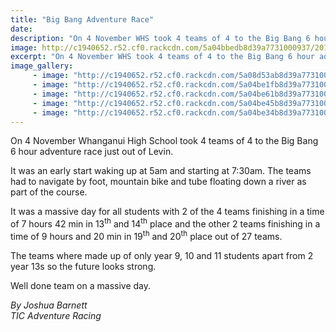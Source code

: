 ```yaml
---
title: "Big Bang Adventure Race"
date: 
description: "On 4 November WHS took 4 teams of 4 to the Big Bang 6 hour adventure race just out of Levin..."
image: http://c1940652.r52.cf0.rackcdn.com/5a04bbedb8d39a7731000937/20171104_070333.jpg
excerpt: "On 4 November WHS took 4 teams of 4 to the Big Bang 6 hour adventure race just out of Levin."
image_gallery:
     - image: "http://c1940652.r52.cf0.rackcdn.com/5a08d53ab8d39a7731000b68/group-before-departing.jpg"
     - image: "http://c1940652.r52.cf0.rackcdn.com/5a04be1fb8d39a773100093b/20171104_070439.jpg"
     - image: "http://c1940652.r52.cf0.rackcdn.com/5a04be61b8d39a7731000942/20171104_070529.jpg"
     - image: "http://c1940652.r52.cf0.rackcdn.com/5a04be45b8d39a773100093f/20171104_070513.jpg"
     - image: "http://c1940652.r52.cf0.rackcdn.com/5a04be34b8d39a773100093d/20171104_070451.jpg"
---
```


<p>On 4&nbsp;November Whanganui High School took 4 teams of 4 to the Big Bang 6 hour adventure race just out of Levin.&nbsp;</p>
<p>It was an early start waking up at 5am and starting at 7:30am. The teams had to navigate by foot, mountain bike and tube floating down a river as part of the course.</p>
<p>It was a massive day for all students with 2 of the 4 teams finishing in a time of 7 hours 42 min in 13<sup>th</sup> and 14<sup>th</sup> place and the other 2 teams finishing in a time of 9 hours and 20 min in 19<sup>th</sup> and 20<sup>th</sup> place out of 27 teams.</p>
<p>The teams where made up of only year 9, 10 and 11 students apart from 2 year 13s so the future looks strong.&nbsp;</p>
<p>Well done team on a massive day.</p>
<p><em>By Joshua Barnett</em><br /><em>TIC Adventure Racing&nbsp;</em></p>

